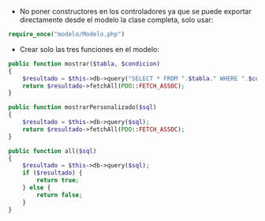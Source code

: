 - No poner constructores en los controladores ya que se puede exportar directamente desde el modelo la clase completa, solo usar:
```php
require_once("modelo/Modelo.php")
```

- Crear solo las tres funciones en el modelo:
```php
public function mostrar($tabla, $condicion) 
{
	$resultado = $this->db->query("SELECT * FROM ".$tabla." WHERE ".$condicion);
	return $resultado->fetchAll(PDO::FETCH_ASSOC);
}

public function mostrarPersonalizado($sql)
{
	$resultado = $this->db->query($sql);
	return $resultado->fetchAll(PDO::FETCH_ASSOC);
}

public function all($sql) 
{
	$resultado = $this->db->query($sql);
	if ($resultado) {
		return true;
	} else {
		return false;
	}
}
```
